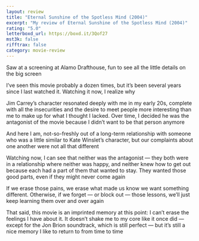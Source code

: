 ```yaml
---
layout: review
title: "Eternal Sunshine of the Spotless Mind (2004)"
excerpt: "My review of Eternal Sunshine of the Spotless Mind (2004)"
rating: "5.0"
letterboxd_url: https://boxd.it/3Qof27
mst3k: false
rifftrax: false
category: movie-review
---
```


Saw at a screening at Alamo Drafthouse, fun to see all the little details on the big screen

I’ve seen this movie probably a dozen times, but it’s been several years since I last watched it. Watching it now, I realize why

Jim Carrey’s character resonated deeply with me in my early 20s, complete with all the insecurities and the desire to meet people more interesting than me to make up for what I thought I lacked. Over time, I decided he was the antagonist of the movie because I didn’t want to be that person anymore

And here I am, not-so-freshly out of a long-term relationship with someone who was a little similar to Kate Winslet’s character, but our complaints about one another were not all that different

Watching now, I can see that neither was the antagonist — they both were in a relationship where neither was happy, and neither knew how to get out because each had a part of them that wanted to stay. They wanted those good parts, even if they might never come again

If we erase those pains, we erase what made us know we want something different. Otherwise, if we forget — or block out — those lessons, we’ll just keep learning them over and over again

That said, this movie is an imprinted memory at this point: I can’t erase the feelings I have about it. It doesn’t shake me to my core like it once did — except for the Jon Brion soundtrack, which is still perfect — but it’s still a nice memory I like to return to from time to time
